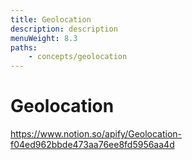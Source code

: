 ```yaml
---
title: Geolocation
description: description
menuWeight: 8.3
paths:
    - concepts/geolocation
---
```


# [](#geolocation) Geolocation

https://www.notion.so/apify/Geolocation-f04ed962bbde473aa76ee8fd5956aa4d
